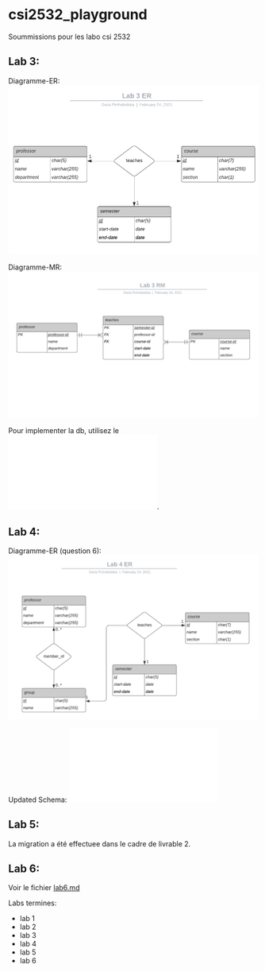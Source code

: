 # csi2532_playground

Soummissions pour les labo csi 2532

## Lab 3:

Diagramme-ER: ![ER](/assets/diagrams/lab3er.png)

Diagramme-MR: ![MR](/assets/diagrams/lab3mr.png)

Pour implementer la db, utilisez le ![schema](/db/lab3schema.sql).

## Lab 4:

Diagramme-ER (question 6): ![ER](/assets/diagrams/lab4er.png)

Updated Schema: ![schema](/db/lab4schema.sql)

## Lab 5:

La migration a été effectuee dans le cadre de livrable 2.

## Lab 6:

Voir le fichier [lab6.md](./lab6.md)

Labs termines:
- lab 1
- lab 2
- lab 3
- lab 4
- lab 5
- lab 6
